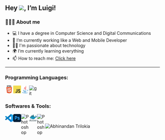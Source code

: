 ## Hey <img src="https://github.com/TheDudeThatCode/TheDudeThatCode/blob/master/Assets/Hi.gif" width="29px">, I’m Luigi!

### 🦸🏻‍♂️ About me

- 💻 I have a degree in Computer Science and Digital Communications
- 🔭 I’m currently working like a Web and Mobile Developer
- 👨‍💻 I'm passionate about technology
- 🌍 I’m currently learning everything
- 📫 How to reach me: <a href="https://luigip11.github.io/My-Portfolio/"> Click here </a>

---

### Programming Languages:

<a href="https://developer.mozilla.org/en-US/docs/Web/HTML?retiredLocale=it" target="_blank"> <img align="left" alt="C++" width="26px" src="https://raw.githubusercontent.com/devicons/devicon/master/icons/html5/html5-original-wordmark.svg"/> </a>

<a href="https://www.javascript.com/" target="_blank"><img align="left" alt="HTML5" width="26px" src="https://raw.githubusercontent.com/devicons/devicon/master/icons/javascript/javascript-original.svg" /> </a>

<a href="https://www.java.com/" target="_blank"> <img align="left" alt="Python" width="26px" src="https://raw.githubusercontent.com/devicons/devicon/master/icons/java/java-original.svg"/> </a>

<a href="https://dart.dev/" target="_blank"> <img align="left" alt="git" width="26px" src="https://cdn.jsdelivr.net/gh/devicons/devicon@latest/devicon.min.css" /> </a>
<br />
<br />

### Softwares & Tools:

<a href="https://code.visualstudio.com/" target="_blank"> <img align="left" alt="Visual Studio Code" width="26px" src="https://raw.githubusercontent.com/github/explore/80688e429a7d4ef2fca1e82350fe8e3517d3494d/topics/visual-studio-code/visual-studio-code.png" /> </a>

<a href="https://www.photoshop.com/en" target="_blank"> <img align="left" alt="Photoshop" width="26px" src="https://github.com/Aakarsh-B/trying-repos/blob/master/photoshop.png?raw=true"/> </a>

<a href="https://developer.android.com/studio" target="_blank"> <img align="left" alt="Photoshop" width="26px" src="https://upload.wikimedia.org/wikipedia/commons/8/8f/Breezeicons-apps-48-android-studio.svg?raw=true"/> </a>

<a href="https://www.docker.com/" target="_blank"> <img align="left" alt="Photoshop" width="26px" src="https://raw.githubusercontent.com/devicons/devicon/master/icons/docker/docker-original-wordmark.svg?raw=true"/> </a>

<a href="https://git-scm.com/" target="_blank"> <img align="left" alt="Photoshop" width="26px" src="https://www.vectorlogo.zone/logos/git-scm/git-scm-icon.svg?raw=true"/> </a>

<br />

![Abhinandan Trilokia](https://raw.githubusercontent.com/Trilokia/Trilokia/379277808c61ef204768a61bbc5d25bc7798ccf1/bottom_header.svg)
